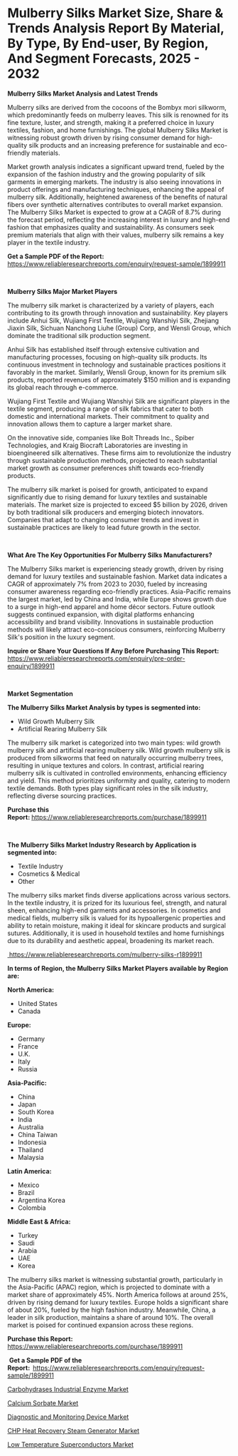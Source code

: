 <p><h1>Mulberry Silks Market Size, Share & Trends Analysis Report By Material, By Type, By End-user, By Region, And Segment Forecasts, 2025 - 2032</h1></p><p><strong>Mulberry Silks Market Analysis and Latest Trends</strong></p>
<p><p>Mulberry silks are derived from the cocoons of the Bombyx mori silkworm, which predominantly feeds on mulberry leaves. This silk is renowned for its fine texture, luster, and strength, making it a preferred choice in luxury textiles, fashion, and home furnishings. The global Mulberry Silks Market is witnessing robust growth driven by rising consumer demand for high-quality silk products and an increasing preference for sustainable and eco-friendly materials.</p><p>Market growth analysis indicates a significant upward trend, fueled by the expansion of the fashion industry and the growing popularity of silk garments in emerging markets. The industry is also seeing innovations in product offerings and manufacturing techniques, enhancing the appeal of mulberry silk. Additionally, heightened awareness of the benefits of natural fibers over synthetic alternatives contributes to overall market expansion. The Mulberry Silks Market is expected to grow at a CAGR of 8.7% during the forecast period, reflecting the increasing interest in luxury and high-end fashion that emphasizes quality and sustainability. As consumers seek premium materials that align with their values, mulberry silk remains a key player in the textile industry.</p></p>
<p><strong>Get a Sample PDF of the Report:&nbsp;</strong> <a href="https://www.reliableresearchreports.com/enquiry/request-sample/1899911?utm_campaign=33&utm_medium=2&utm_source=Github&utm_content=ia&utm_term=30012025&utm_id=mulberry-silks">https://www.reliableresearchreports.com/enquiry/request-sample/1899911</a></p>
<p>&nbsp;</p>
<p><strong>Mulberry Silks Major Market Players</strong></p>
<p><p>The mulberry silk market is characterized by a variety of players, each contributing to its growth through innovation and sustainability. Key players include Anhui Silk, Wujiang First Textile, Wujiang Wanshiyi Silk, Zhejiang Jiaxin Silk, Sichuan Nanchong Liuhe (Group) Corp, and Wensli Group, which dominate the traditional silk production segment.</p><p>Anhui Silk has established itself through extensive cultivation and manufacturing processes, focusing on high-quality silk products. Its continuous investment in technology and sustainable practices positions it favorably in the market. Similarly, Wensli Group, known for its premium silk products, reported revenues of approximately $150 million and is expanding its global reach through e-commerce.</p><p>Wujiang First Textile and Wujiang Wanshiyi Silk are significant players in the textile segment, producing a range of silk fabrics that cater to both domestic and international markets. Their commitment to quality and innovation allows them to capture a larger market share.</p><p>On the innovative side, companies like Bolt Threads Inc., Spiber Technologies, and Kraig Biocraft Laboratories are investing in bioengineered silk alternatives. These firms aim to revolutionize the industry through sustainable production methods, projected to reach substantial market growth as consumer preferences shift towards eco-friendly products.</p><p>The mulberry silk market is poised for growth, anticipated to expand significantly due to rising demand for luxury textiles and sustainable materials. The market size is projected to exceed $5 billion by 2026, driven by both traditional silk producers and emerging biotech innovators. Companies that adapt to changing consumer trends and invest in sustainable practices are likely to lead future growth in the sector.</p></p>
<p>&nbsp;</p>
<p><strong>What Are The Key Opportunities For Mulberry Silks Manufacturers?</strong></p>
<p><p>The Mulberry Silks market is experiencing steady growth, driven by rising demand for luxury textiles and sustainable fashion. Market data indicates a CAGR of approximately 7% from 2023 to 2030, fueled by increasing consumer awareness regarding eco-friendly practices. Asia-Pacific remains the largest market, led by China and India, while Europe shows growth due to a surge in high-end apparel and home décor sectors. Future outlook suggests continued expansion, with digital platforms enhancing accessibility and brand visibility. Innovations in sustainable production methods will likely attract eco-conscious consumers, reinforcing Mulberry Silk's position in the luxury segment.</p></p>
<p><strong>Inquire or Share Your Questions If Any Before Purchasing This Report:</strong> <a href="https://www.reliableresearchreports.com/enquiry/pre-order-enquiry/1899911?utm_campaign=33&utm_medium=2&utm_source=Github&utm_content=ia&utm_term=30012025&utm_id=mulberry-silks">https://www.reliableresearchreports.com/enquiry/pre-order-enquiry/1899911</a></p>
<p>&nbsp;</p>
<p><strong>Market Segmentation</strong></p>
<p><strong>The Mulberry Silks Market Analysis by types is segmented into:</strong></p>
<p><ul><li>Wild Growth Mulberry Silk</li><li>Artificial Rearing Mulberry Silk</li></ul></p>
<p><p>The mulberry silk market is categorized into two main types: wild growth mulberry silk and artificial rearing mulberry silk. Wild growth mulberry silk is produced from silkworms that feed on naturally occurring mulberry trees, resulting in unique textures and colors. In contrast, artificial rearing mulberry silk is cultivated in controlled environments, enhancing efficiency and yield. This method prioritizes uniformity and quality, catering to modern textile demands. Both types play significant roles in the silk industry, reflecting diverse sourcing practices.</p></p>
<p><strong>Purchase this Report:&nbsp;</strong><a href="https://www.reliableresearchreports.com/purchase/1899911?utm_campaign=33&utm_medium=2&utm_source=Github&utm_content=ia&utm_term=30012025&utm_id=mulberry-silks">https://www.reliableresearchreports.com/purchase/1899911</a></p>
<p>&nbsp;</p>
<p><strong>The Mulberry Silks Market Industry Research by Application is segmented into:</strong></p>
<p><ul><li>Textile Industry</li><li>Cosmetics & Medical</li><li>Other</li></ul></p>
<p><p>The mulberry silks market finds diverse applications across various sectors. In the textile industry, it is prized for its luxurious feel, strength, and natural sheen, enhancing high-end garments and accessories. In cosmetics and medical fields, mulberry silk is valued for its hypoallergenic properties and ability to retain moisture, making it ideal for skincare products and surgical sutures. Additionally, it is used in household textiles and home furnishings due to its durability and aesthetic appeal, broadening its market reach.</p></p>
<p><a href="https://www.reliableresearchreports.com/mulberry-silks-r1899911?utm_campaign=33&utm_medium=2&utm_source=Github&utm_content=ia&utm_term=30012025&utm_id=mulberry-silks">&nbsp;https://www.reliableresearchreports.com/mulberry-silks-r1899911</a></p>
<p><strong>In terms of Region, the Mulberry Silks Market Players available by Region are:</strong></p>
<p>
    <p> <strong> North America: </strong>
        <ul>
            <li>United States</li>
            <li>Canada</li>
        </ul>
        </p> 
    <p> <strong> Europe: </strong>
        <ul>
            <li>Germany</li>
            <li>France</li>
            <li>U.K.</li>
            <li>Italy</li>
            <li>Russia</li>
        </ul>
        </p> 
    <p> <strong> Asia-Pacific: </strong>
        <ul>
            <li>China</li>
            <li>Japan</li>
            <li>South Korea</li>
            <li>India</li>
            <li>Australia</li>
            <li>China Taiwan</li>
            <li>Indonesia</li>
            <li>Thailand</li>
            <li>Malaysia</li>
        </ul>
        </p> 
    <p> <strong> Latin America: </strong>
        <ul>
            <li>Mexico</li>
            <li>Brazil</li>
            <li>Argentina Korea</li>
            <li>Colombia</li>
        </ul>
        </p> 
    <p> <strong> Middle East & Africa: </strong>
        <ul>
            <li>Turkey</li>
            <li>Saudi</li>
            <li>Arabia</li>
            <li>UAE</li>
            <li>Korea</li>
        </ul>
    </p>
    </p>
<p><p>The mulberry silks market is witnessing substantial growth, particularly in the Asia-Pacific (APAC) region, which is projected to dominate with a market share of approximately 45%. North America follows at around 25%, driven by rising demand for luxury textiles. Europe holds a significant share of about 20%, fueled by the high fashion industry. Meanwhile, China, a leader in silk production, maintains a share of around 10%. The overall market is poised for continued expansion across these regions.</p></p>
<p><strong>Purchase this Report: </strong><a href="https://www.reliableresearchreports.com/purchase/1899911?utm_campaign=33&utm_medium=2&utm_source=Github&utm_content=ia&utm_term=30012025&utm_id=mulberry-silks">https://www.reliableresearchreports.com/purchase/1899911</a></p>
<p>&nbsp;<strong>Get a Sample PDF of the Report:&nbsp;&nbsp;</strong><a href="https://www.reliableresearchreports.com/enquiry/request-sample/1899911?utm_campaign=33&utm_medium=2&utm_source=Github&utm_content=ia&utm_term=30012025&utm_id=mulberry-silks">https://www.reliableresearchreports.com/enquiry/request-sample/1899911</a></p>
<p><strong></strong></p>
<p><p><a href="https://www.linkedin.com/pulse/latest-carbohydrases-industrial-enzyme-market-report-size-share-9dhff?utm_campaign=33&utm_medium=2&utm_source=Github&utm_content=ia&utm_term=30012025&utm_id=mulberry-silks">Carbohydrases Industrial Enzyme Market</a></p><p><a href="https://github.com/hoevealiur4/Market-Research-Report-List-1/blob/main/calcium-sorbate-market.md?utm_campaign=33&utm_medium=2&utm_source=Github&utm_content=ia&utm_term=30012025&utm_id=mulberry-silks">Calcium Sorbate Market</a></p><p><a href="https://www.linkedin.com/pulse/how-new-trends-shaping-diagnostic-monitoring-device-market-mwbnf?utm_campaign=33&utm_medium=2&utm_source=Github&utm_content=ia&utm_term=30012025&utm_id=mulberry-silks">Diagnostic and Monitoring Device Market</a></p><p><a href="https://www.linkedin.com/pulse/anticipated-cagr-108-chp-heat-recovery-steam-generator-2mk7f?utm_campaign=33&utm_medium=2&utm_source=Github&utm_content=ia&utm_term=30012025&utm_id=mulberry-silks">CHP Heat Recovery Steam Generator Market</a></p><p><a href="https://github.com/YashRP12/Market-Research-Report-List-7/blob/main/low-temperature-superconductors-market.md?utm_campaign=33&utm_medium=2&utm_source=Github&utm_content=ia&utm_term=30012025&utm_id=mulberry-silks">Low Temperature Superconductors Market</a></p></p>